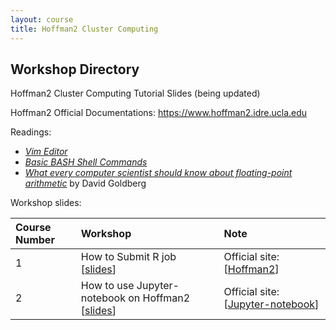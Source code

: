 ```yaml
---
layout: course
title: Hoffman2 Cluster Computing
---
```


## Workshop Directory

Hoffman2 Cluster Computing Tutorial Slides (being updated)

Hoffman2 Official Documentations: <https://www.hoffman2.idre.ucla.edu>

Readings:  

* [_Vim Editor_](https://opensource.com/article/19/3/getting-started-vim) 
* [_Basic BASH Shell Commands_](https://whatbox.ca/wiki/Bash_Shell_Commands) 
* [_What every computer scientist should know about floating-point arithmetic_](https://docs.oracle.com/cd/E19957-01/806-3568/ncg_goldberg.html) by David Goldberg

Workshop slides:

| Course Number | Workshop | Note |
|:-----------|:-----------|:------------|
| 1 | How to Submit R job \[[slides](./slides/submittingJobs.html)\] | Official site: \[[Hoffman2](https://www.hoffman2.idre.ucla.edu)\] |
| 2 | How to use Jupyter-notebook on Hoffman2 \[[slides](./slides/jupyter-notebook.html)\] | Official site:  \[[Jupyter-notebook](https://jupyter-notebook.readthedocs.io/en/stable/notebook.html)\] |